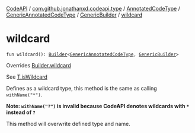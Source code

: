 [CodeAPI](../../../../index.md) / [com.github.jonathanxd.codeapi.type](../../../index.md) / [AnnotatedCodeType](../../index.md) / [GenericAnnotatedCodeType](../index.md) / [GenericBuilder](index.md) / [wildcard](.)

# wildcard

`fun wildcard(): `[`Builder`](../../../-generic-type/-builder/index.md)`<`[`GenericAnnotatedCodeType`](../index.md)`, `[`GenericBuilder`](index.md)`>`

Overrides [Builder.wildcard](../../../-generic-type/-builder/wildcard.md)

See [T.isWildcard](#)

Defines as a wildcard type, this method is the same as calling `withName("*")`.

**Note: `withName("?")` is invalid because CodeAPI denotes wildcards with `*` instead of `?`**

This method will overwrite defined type and name.

